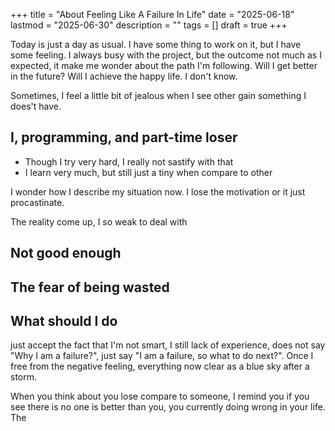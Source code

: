 +++
title = "About Feeling Like A Failure In Life"
date = "2025-06-18"
lastmod = "2025-06-30"
description = ""
tags = []
draft = true 
+++

Today is just a day as usual. I have some thing to work on it, but I have some feeling. I always busy with the project, but the outcome not much as I expected, it make me wonder about the path I'm following. Will I get better in the future? Will I achieve the happy life. I don't know.

Sometimes, I feel a little bit of jealous when I see other gain something I does't have. 

## I, programming, and part-time loser 

- Though I try very hard, I really not sastify with that
- I learn very much, but still just a tiny when compare to other

I wonder how I describe my situation now. I lose the motivation or it just procastinate.

The reality come up, I so weak to deal with 

## Not good enough

## The fear of being wasted

## What should I do

just accept the fact that I'm not smart, I still lack of experience, does not say "Why I am a failure?", just say "I am a failure, so what to do next?". Once I free from the negative feeling, everything now clear as a blue sky after a storm.

When you think about you lose compare to someone, I remind you if you see there is no one is better than you, you currently doing wrong in your life. The 


